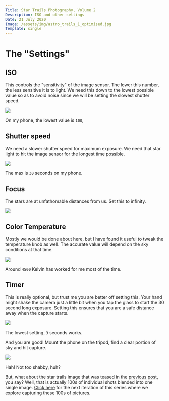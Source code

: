 ```yaml
---
Title: Star Trails Photography, Volume 2
Description: ISO and other settings
Date: 21 July 2020
Image: /assets/img/astro_trails_1_optimised.jpg
Template: single
---
```


# The "Settings"

## ISO
This controls the "sensitivity" of the image sensor. The lower this number, the less sensitive it is to light. We need this down to the lowest possible value so as to avoid noise since we will be setting the slowest shutter speed.

[<img src="/assets/img/iso.jpg" class="img-fluid"/>](/assets/img/iso.jpg)

On my phone, the lowest value is `100`,

## Shutter speed
We need a slower shutter speed for maximum exposure. We need that star light to hit the image sensor for the longest time possible.

[<img src="/assets/img/shutter.jpg" class="img-fluid"/>](/assets/img/shutter.jpg)

The max is `30` seconds on my phone.

## Focus
The stars are at unfathomable distances from us. Set this to infinity.

[<img src="/assets/img/focus.jpg" class="img-fluid"/>](/assets/img/focus.jpg)

## Color Temperature
Mostly we would be done about here, but I have found it useful to tweak the temperature knob as well. The accurate value will depend on the sky conditions at that time.

[<img src="/assets/img/temp.jpg" class="img-fluid"/>](/assets/img/temp.jpg)

Around `4500` Kelvin has worked for me most of the time.

## Timer
This is really optional, but trust me you are better off setting this. Your hand might shake the camera just a little bit when you tap the glass to start the 30 second long exposure. Setting this ensures that you are a safe distance away when the capture starts.

[<img src="/assets/img/timer.jpg" class="img-fluid"/>](/assets/img/timer.jpg)

The lowest setting, `3` seconds works.

And you are good! Mount the phone on the tripod, find a clear portion of sky and hit capture.

[<img src="/assets/img/tungnath_orion.jpg" class="img-fluid"/>](/assets/img/tungnath_orion.jpg)

Hah! Not too shabby, huh?

But, what about the star trails image that was teased in the [previous post](/?star_trails_1), you say?
Well, that is actually 100s of individual shots blended into one single image. [Click here](/?star_trails_3) for the next iteration of this series where we explore capturing these 100s of pictures.